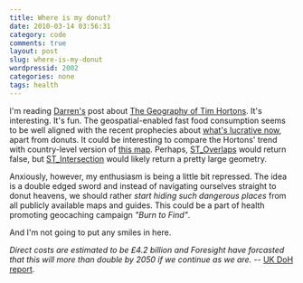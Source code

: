 ```yaml
---
title: Where is my donut?
date: 2010-03-14 03:56:31
category: code
comments: true
layout: post
slug: where-is-my-donut
wordpressid: 2002
categories: none
tags: health
---
```


I'm reading [Darren's](http://darrencope.com/) post about [The Geography of Tim Hortons](http://darrencope.com/2010/03/11/the-geography-of-tim-hortons/). It's interesting. It's fun. The geospatial-enabled fast food consumption seems to be well aligned with the recent prophecies about [what's lucrative now](http://twitter.com/timoreilly/status/10186975174), apart from donuts. It could be interesting to compare the Hortons' trend with country-level version of [this map](http://thestar.blogs.com/maps/2009/08/map-of-the-week-obesity.html). Perhaps, [ST_Overlaps](http://postgis.org/documentation/manual-svn/ST_Overlaps.html) would return false, but [ST_Intersection](http://postgis.org/documentation/manual-svn/ST_Intersection.html) would likely return a pretty large geometry.


Anxiously, however, my enthusiasm is being a little bit repressed. The idea is a double edged sword and instead of navigating ourselves straight to donut heavens, we should rather _start hiding such dangerous places_ from all publicly available maps and guides. This could be a part of health promoting geocaching campaign _"Burn to Find"_.


And I'm not going to put any smiles in here.


_Direct costs are estimated to be £4.2 billion and Foresight have forcasted that this will more than double by 2050 if we continue as we are._ -- [UK DoH report](http://www.dh.gov.uk/en/Publichealth/Healthimprovement/Obesity/DH_078098).
